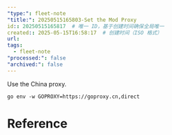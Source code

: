 ```yaml
---
"type:": fleet-note
"title:": 20250515165803-Set the Mod Proxy
id:: 20250515165817  # 唯一 ID，基于创建时间确保全局唯一
created:: 2025-05-15T16:58:17  # 创建时间（ISO 格式）
url: 
tags:
  - fleet-note
"processed:": false
"archived:": false
---
```


Use the China proxy.

```shell
go env -w GOPROXY=https://goproxy.cn,direct
```

# Reference